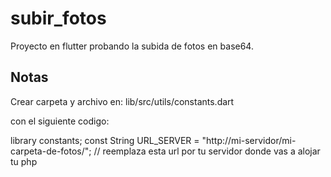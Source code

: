 # subir_fotos

Proyecto en flutter probando la subida de fotos en base64.

## Notas

Crear carpeta y archivo en: lib/src/utils/constants.dart

con el siguiente codigo:

library constants;
const String URL_SERVER = "http://mi-servidor/mi-carpeta-de-fotos/"; // reemplaza esta url por tu servidor donde vas a alojar tu php